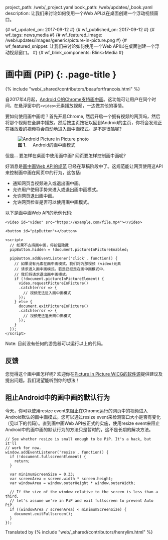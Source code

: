 project_path: /web/_project.yaml
book_path: /web/updates/_book.yaml
description: 让我们来讨论如何使用一个Web API以在桌面创建一个浮动视频窗口。

{# wf_updated_on: 2017-09-12 #}
{# wf_published_on: 2017-09-12 #}
{# wf_tags: news,media #}
{# wf_featured_image: /web/updates/images/generic/picture-in-picture.png #}
{# wf_featured_snippet: 让我们来讨论如何使用一个Web API以在桌面创建一个浮动视频窗口。 #}
{# wf_blink_components: Blink>Media #}

# 画中画 (PiP) {: .page-title }

{% include "web/_shared/contributors/beaufortfrancois.html" %}


自2017年4月起，[Android O的Chrome支持画中画](https://developer.android.com/about/versions/oreo/android-8.0.html#opip)。这功能可让用户在同个时间，在悬浮窗中的`<video>`元素播放视频，一边做其他的事情。

要如何使用画中画呢？首先开启Chrome, 然后开启一个拥有视频的网页吗，然后将那个视频在全屏中播放。然后按主页按钮以回到Android的主页，你将会发现正在播放着的视频将会自动地进入画中画模式。是不是很酷呢?

<figure>
  <img src="/web/updates/images/2017/09/picture-in-picture-hero.jpg" alt="Android Picture in Picture photo">
  <figcaption><b>图 1.</b>
    Android的画中画模式</figcaption>
</figure>

但是... 要怎样在桌面中使用画中画? 网页要怎样控制画中画呢?

好消息是[画中画Web API的规范](https://wicg.github.io/picture-in-picture/) 已经在草稿阶段中了。这规范能让网页使用这API来控制画中画在网页中的行为，这包括:

- 通知网页当视频进入或退出画中画。
- 允许用户使用手势来进入或退出画中画模式。
- 允许网页退出画中画。
- 允许网页检查是否可以使用画中画模式。

以下是画中画Web API的示例代码:

```
<video id="video" src="https://example.com/file.mp4"></video>

<button id="pipButton"></button>

<script>
  // 如果不支持画中画，将按钮隐藏
  pipButton.hidden = !document.pictureInPictureEnabled;

  pipButton.addEventListener('click', function() {
    // 如果没有元素在画中画模式，我们将为那视频 (video)元素
    // 请求进入画中画模式。若是已经是在画中画模式中，
    // 我们将请求退出画中画模式。
    if (!document.pictureInPictureElement) {
      video.requestPictureInPicture()
      .catch(error => {
        // 视频无法进入画中画模式
      });
    } else {
      document.exitPictureInPicture()
      .catch(error => {
        // 视频无法退出画中画模式
      });
    }
  });
</script>
```

Note:  目前没有任何的游览器可以运行以上的代码。

## 反馈

您觉得这个画中画怎样呢? 欢迎你在[Picture In Picture WICG的软件源](https://github.com/WICG/picture-in-picture)提供建议及提出问题。我们渴望能听到你的想法！

## 阻止Android中的画中画的默认行为

今天，你可以使用resize event来阻止在Chrome运行的网页中的视频进入Android默认的画中画模式。您可以通过resize event来检测窗口大小是否有变化（见以下的代码）。直到画中画Web API被正式的实施，使用resize event来阻止Android中的画中画的默认行为的方法只是暂时的，这不是长期的解决方法。

```
// See whether resize is small enough to be PiP. It's a hack, but it'll
// work for now.
window.addEventListener('resize', function() {
  if (!document.fullscreenElement) {
    return;
  }

  var minimumScreenSize = 0.33;
  var screenArea = screen.width * screen.height;
  var windowArea = window.outerHeight * window.outerWidth;

  // If the size of the window relative to the screen is less than a third,
  // let's assume we're in PiP and exit fullscreen to prevent Auto PiP.
  if ((windowArea / screenArea) < minimumScreenSize) {
    document.exitFullscreen();
  }
});
```

Translated by
{% include "web/_shared/contributors/henrylim.html" %}
